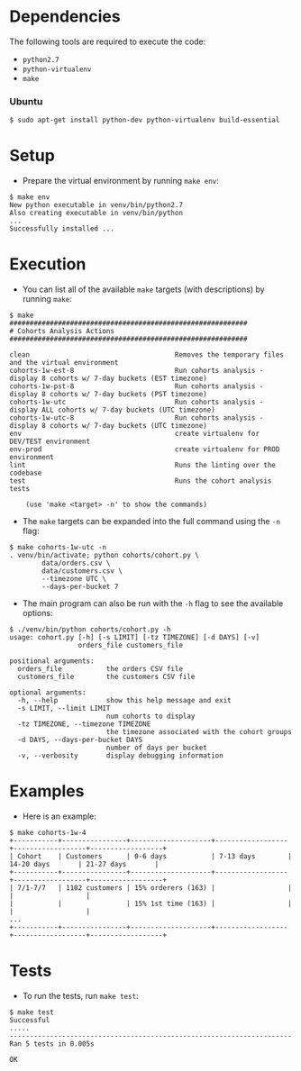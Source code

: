 # Dependencies

The following tools are required to execute the code:

* `python2.7`
* `python-virtualenv`
* `make`

### Ubuntu
```
$ sudo apt-get install python-dev python-virtualenv build-essential
```

# Setup

* Prepare the virtual environment by running `make env`:
```
$ make env
New python executable in venv/bin/python2.7
Also creating executable in venv/bin/python
...
Successfully installed ...
```

# Execution

* You can list all of the available `make` targets (with descriptions) by running `make`:
```
$ make
###########################################################
# Cohorts Analysis Actions
###########################################################

clean                                    Removes the temporary files and the virtual environment
cohorts-1w-est-8                         Run cohorts analysis - display 8 cohorts w/ 7-day buckets (EST timezone)
cohorts-1w-pst-8                         Run cohorts analysis - display 8 cohorts w/ 7-day buckets (PST timezone)
cohorts-1w-utc                           Run cohorts analysis - display ALL cohorts w/ 7-day buckets (UTC timezone)
cohorts-1w-utc-8                         Run cohorts analysis - display 8 cohorts w/ 7-day buckets (UTC timezone)
env                                      create virtualenv for DEV/TEST environment
env-prod                                 create virtualenv for PROD environment
lint                                     Runs the linting over the codebase
test                                     Runs the cohort analysis tests

    (use 'make <target> -n' to show the commands)
```

* The `make` targets can be expanded into the full command using the `-n` flag:
```
$ make cohorts-1w-utc -n
. venv/bin/activate; python cohorts/cohort.py \
		data/orders.csv \
		data/customers.csv \
		--timezone UTC \
		--days-per-bucket 7
```

* The main program can also be run with the `-h` flag to see the available options:
```
$ ./venv/bin/python cohorts/cohort.py -h
usage: cohort.py [-h] [-s LIMIT] [-tz TIMEZONE] [-d DAYS] [-v]
                 orders_file customers_file

positional arguments:
  orders_file           the orders CSV file
  customers_file        the customers CSV file

optional arguments:
  -h, --help            show this help message and exit
  -s LIMIT, --limit LIMIT
                        num cohorts to display
  -tz TIMEZONE, --timezone TIMEZONE
                        the timezone associated with the cohort groups
  -d DAYS, --days-per-bucket DAYS
                        number of days per bucket
  -v, --verbosity       display debugging information
```

# Examples

* Here is an example:
```
$ make cohorts-1w-4
+-----------+----------------+--------------------+------------------+------------------+------------------+
| Cohort    | Customers      | 0-6 days           | 7-13 days        | 14-20 days       | 21-27 days       |
+-----------+----------------+--------------------+------------------+------------------+------------------+
| 7/1-7/7   | 1102 customers | 15% orderers (163) |                  |                  |                  |
|           |                | 15% 1st time (163) |                  |                  |                  |
...
+-----------+----------------+--------------------+------------------+------------------+------------------+
```

# Tests

* To run the tests, run `make test`:
```
$ make test
Successful
.....
----------------------------------------------------------------------
Ran 5 tests in 0.005s

OK
```
